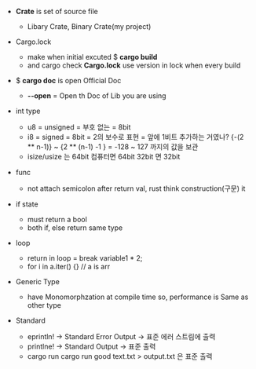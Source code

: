 * __Crate__ is set of source file
    - Libary Crate, Binary Crate(my project)

* Cargo.lock
    - make when initial excuted $ __cargo build__
    - and cargo check __Cargo.lock__ use version in lock when every build 

* $ __cargo doc__ is open Official Doc
    - __--open__ = Open th Doc of Lib you are using

* int type
    - u8 = unsigned = 부호 없는 = 8bit
    - i8 = signed = 8bit = 2의 보수로 표현 = 앞에 1비트 추가하는 거였나? 
        {-(2 ** n-1)} ~ {2 ** (n-1) -1 } = -128 ~ 127 까지의 값을 보관
    - isize/usize 는 64bit 컴퓨터면 64bit 32bit 면 32bit

* func
    - not attach semicolon after return val, 
        rust think construction(구문) it

* if state 
    - must return a bool
    - both if, else return same type

* loop
    - return in loop  = break variable1 * 2;
    - for i in a.iter() {}  // a is arr

* Generic Type 
    - have Monomorphzation at compile time so, performance is Same as other type

* Standard 
    - eprintln! -> Standard Error Output -> 표준 에러 스트림에 출력
    - printlne! -> Standard Output -> 표준 출력
    - cargo run cargo run good text.txt > output.txt  은 표준 출력